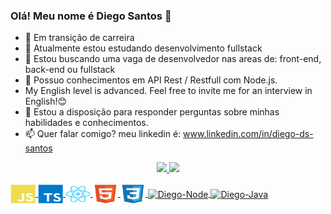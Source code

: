 ### Olá! Meu nome é Diego Santos 👋

- 🔭 Em transição de carreira
- 🌱 Atualmente estou estudando desenvolvimento fullstack
- 👯 Estou buscando uma vaga de desenvolvedor nas areas de: front-end, back-end ou fullstack
- 🤔 Possuo conhecimentos em API Rest / Restfull com Node.js.
- My English level is advanced. Feel free to invite me for an interview in English!😊
- 💬 Estou a disposição para responder perguntas sobre minhas habilidades e conhecimentos.
- 📫 Quer falar comigo? meu linkedin é: www.linkedin.com/in/diego-ds-santos
<div align="center">
  <a href="https://github.com/diegods26">
  <img height="180em" src="https://github-readme-stats.vercel.app/api?username=diegods26&show_icons=true&theme=dark&include_all_commits=true&count_private=true"/>
  <img height="180em" src="https://github-readme-stats.vercel.app/api/top-langs/?username=diegods26&layout=compact&langs_count=7&theme=dark"/>
</div>
  
  <div style="display: inline_block"><br>
  <img align="center" alt="Diego-Js" height="30" width="40" src="https://raw.githubusercontent.com/devicons/devicon/master/icons/javascript/javascript-plain.svg">
  <img align="center" alt="Diego-Ts" height="30" width="40" src="https://raw.githubusercontent.com/devicons/devicon/master/icons/typescript/typescript-plain.svg">
  <img align="center" alt="Diego-React" height="30" width="40" src="https://raw.githubusercontent.com/devicons/devicon/master/icons/react/react-original.svg">
  <img align="center" alt="Diego-HTML" height="30" width="40" src="https://raw.githubusercontent.com/devicons/devicon/master/icons/html5/html5-original.svg">
  <img align="center" alt="Diego-CSS" height="30" width="40" src="https://raw.githubusercontent.com/devicons/devicon/master/icons/css3/css3-original.svg">
  <img align="center" alt="Diego-Node" height="90" width="100"  src="https://cdn.jsdelivr.net/gh/devicons/devicon/icons/nodejs/nodejs-original-wordmark.svg" />
  <img align="center" alt="Diego-Java" height="50" width="60" src="https://cdn.jsdelivr.net/gh/devicons/devicon/icons/java/java-original-wordmark.svg" />
          
          
</div>
